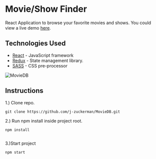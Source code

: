 # Movie/Show Finder
React Application to browse your favorite movies and shows.
You could view a live demo [here](https://www.jameszuckerman.com/MovieDB/).

## Technologies Used
* [React](https://reactjs.org/) - JavaScript framework
* [Redux](https://redux.js.org/) - State management library.
* [SASS](https://sass-lang.com/) - CSS pre-processor


![MovieDB](https://user-images.githubusercontent.com/30278485/83958673-6c296880-a829-11ea-9f66-7e4708b230f3.png)


## Instructions
1.) Clone repo.
```
git clone https://github.com/j-zuckerman/MovieDB.git

```
2.) Run npm install inside project root.
```
npm install 
 
```
3.)Start project
```
npm start

```
